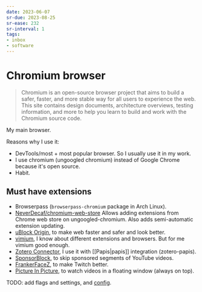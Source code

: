 ```yaml
---
date: 2023-06-07
sr-due: 2023-08-25
sr-ease: 232
sr-interval: 1
tags:
- inbox
- software
---
```


# Chromium browser

> Chromium is an open-source browser project that aims to build a safer, faster,
> and more stable way for all users to experience the web. This site contains
> design documents, architecture overviews, testing information, and more to
> help you learn to build and work with the Chromium source code.

My main browser.

Reasons why I use it:

- DevTools/most + most popular browser. So I usually use it in my work.
- I use chromium (ungoogled chromium) instead of Google Chrome because it's open
  source.
- Habit.

## Must have extensions

- Browserpass (`browserpass-chromium` package in Arch Linux).
- [NeverDecaf/chromium-web-store](https://github.com/NeverDecaf/chromium-web-store)
  Allows adding extensions from Chrome web store on ungoogled-chromium. Also
  adds semi-automatic extension updating.
- [uBlock Origin](https://chrome.google.com/webstore/detail/ublock-origin/cjpalhdlnbpafiamejdnhcphjbkeiagm),
  to make web faster and safer and look better.
- [vimium](https://chrome.google.com/webstore/detail/vimium/dbepggeogbaibhgnhhndojpepiihcmeb),
  I know about different extensions and browsers. But for me vimium good enough.
- [Zotero Connector](https://www.zotero.org/download/connectors), I use it with
  [[Papis|papis]] integration (zotero-papis).
- [SponsorBlock](https://chrome.google.com/webstore/detail/sponsorblock-for-youtube/mnjggcdmjocbbbhaepdhchncahnbgone),
  to skip sponsored segments of YouTube videos.
- [FrankerFaceZ](https://chrome.google.com/webstore/detail/frankerfacez/fadndhdgpmmaapbmfcknlfgcflmmmieb),
  to make Twitch better.
- [Picture In Picture](https://chrome.google.com/webstore/detail/picture-in-picture-extens/hkgfoiooedgoejojocmhlaklaeopbecg),
  to watch videos in a floating window (always on top).

TODO: add flags and settings, and
[config](file:///home/inom/.config/chromium-flags.conf).
